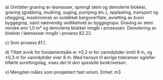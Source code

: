 a) Omfatter graving av løsmasser, sprengt stein og demolerte blokker, graving (grabbing, mudring, suging, pumping etc.), opplasting, transport og utlegging, maskinrensk av avdekket bergoverflate, avretting av bunn byggegrop, samt nødvendig vedlikehold av byggegropa.
Graving av stein mindre enn 1,0 m³ og demolerte blokker inngår i prosessen. Demolering av blokker i løsmasser inngår i prosess 82.22.

c) Som prosess 81.1.

d) Tillatt avvik for fundamentsåle er ±0,2 m for vanndybder inntil 8 m, og ±0,3 m for vanndybder over 8 m. Med hensyn til øvrige toleranser og/eller tilførte avrettingslag, vises det til *den spesielle beskrivelsen*.

x) Mengden måles som prosjektert fast volum. Enhet: m3

